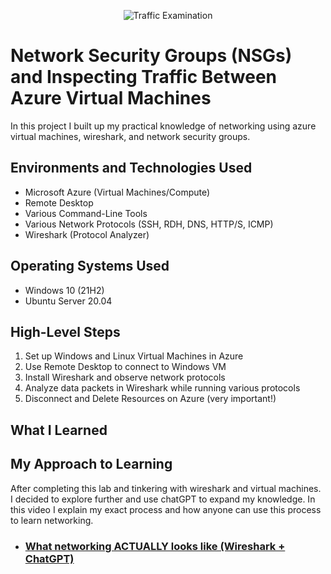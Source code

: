 <p align="center">
<img src="https://i.imgur.com/Ua7udoS.png" alt="Traffic Examination"/>
</p>

<h1>Network Security Groups (NSGs) and Inspecting Traffic Between Azure Virtual Machines</h1>
In this project I built up my practical knowledge of networking using azure virtual machines, wireshark, and network security groups. <br />


<h2>Environments and Technologies Used</h2>

- Microsoft Azure (Virtual Machines/Compute)
- Remote Desktop
- Various Command-Line Tools
- Various Network Protocols (SSH, RDH, DNS, HTTP/S, ICMP)
- Wireshark (Protocol Analyzer)

<h2>Operating Systems Used </h2>

- Windows 10 (21H2)
- Ubuntu Server 20.04

<h2>High-Level Steps</h2>

1. Set up Windows and Linux Virtual Machines in Azure
2. Use Remote Desktop to connect to Windows VM
3. Install Wireshark and observe network protocols
4. Analyze data packets in Wireshark while running various protocols
5. Disconnect and Delete Resources on Azure (very important!)

<h2>What I Learned</h2>


<h2>My Approach to Learning</h2>

<p>After completing this lab and tinkering with wireshark and virtual machines. I decided to explore further and use chatGPT to expand my knowledge. In this video I explain my exact process and how anyone can use this process to learn networking.</p>

- ### [What networking ACTUALLY looks like (Wireshark + ChatGPT)](https://www.loom.com/share/300c3a9cffa549eb85744159b824ccc3?sid=1e3be43c-1e8d-4322-b280-b9e164060b16)
